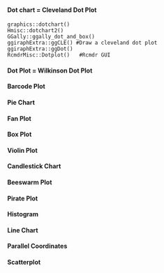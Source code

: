 #### Dot chart = Cleveland Dot Plot
```
graphics::dotchart()
Hmisc::dotchart2()
GGally::ggally_dot_and_box()
ggiraphExtra::ggCLE() #Draw a cleveland dot plot
ggiraphExtra::ggDot()
RcmdrMisc::Dotplot()   #Rcmdr GUI
```
#### Dot Plot = Wilkinson Dot Plot
#### Barcode Plot
#### Pie Chart
#### Fan Plot
#### Box Plot
#### Violin Plot
#### Candlestick Chart
#### Beeswarm Plot
#### Pirate Plot
#### Histogram
#### Line Chart
#### Parallel Coordinates
#### Scatterplot







